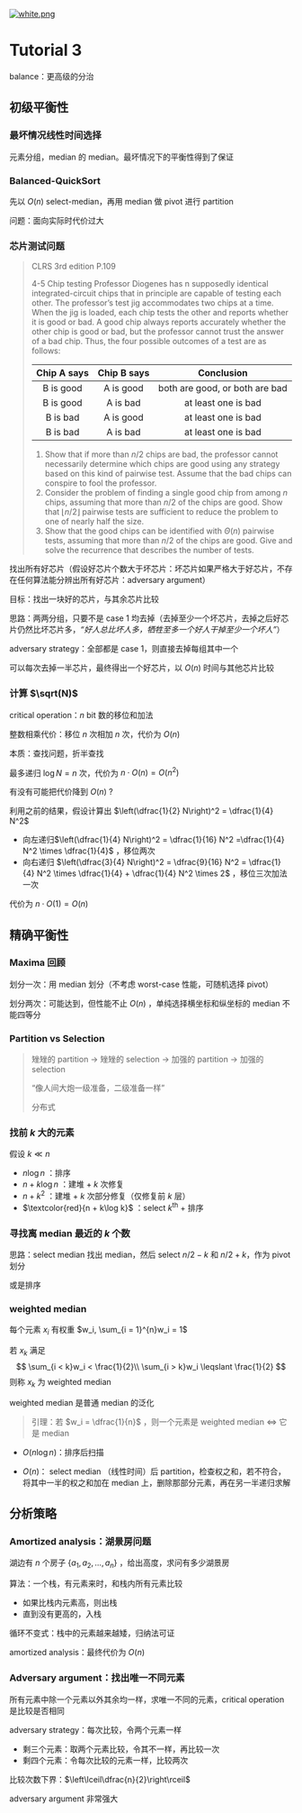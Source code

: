[![white.png](https://i.loli.net/2019/04/11/5cae134487910.png)](https://github.com/i1123581321/NJU-open-resource)

# Tutorial 3

balance：更高级的分治

## 初级平衡性

### 最坏情况线性时间选择

元素分组，median 的 median。最坏情况下的平衡性得到了保证

### Balanced-QuickSort

先以 $O(n)$ select-median，再用 median 做 pivot 进行 partition

问题：面向实际时代价过大

### 芯片测试问题

> CLRS 3rd edition P.109
>
> 4-5 Chip testing
> Professor Diogenes has n supposedly identical integrated-circuit chips that in principle are capable of testing each other. The professor’s test jig accommodates two chips at a time. When the jig is loaded, each chip tests the other and reports whether it is good or bad. A good chip always reports accurately whether the other chip is good or bad, but the professor cannot trust the answer of a bad chip. Thus, the four possible outcomes of a test are as follows:
>
> | Chip A says | Chip B says |           Conclusion           |
> | :---------: | :---------: | :----------------------------: |
> |  B is good  |  A is good  | both are good, or both are bad |
> |  B is good  |  A is bad   |      at least one is bad       |
> |  B is bad   |  A is good  |      at least one is bad       |
> |  B is bad   |  A is bad   |      at least one is bad       |
>
> 1. Show that if more than $n/2$ chips are bad, the professor cannot necessarily determine which chips are good using any strategy based on this kind of pairwise test. Assume that the bad chips can conspire to fool the professor.
> 2. Consider the problem of finding a single good chip from among $n$ chips, assuming that more than $n/2$ of the chips are good. Show that $\lfloor n / 2 \rfloor$ pairwise tests are sufficient to reduce the problem to one of nearly half the size.
> 3. Show that the good chips can be identified with $\Theta(n)$ pairwise tests, assuming that more than $n/2$ of the chips are good. Give and solve the recurrence that describes the number of tests.

找出所有好芯片（假设好芯片个数大于坏芯片：坏芯片如果严格大于好芯片，不存在任何算法能分辨出所有好芯片：adversary argument）

目标：找出一块好的芯片，与其余芯片比较

思路：两两分组，只要不是 case 1 均去掉（去掉至少一个坏芯片，去掉之后好芯片仍然比坏芯片多，*“好人总比坏人多，牺牲至多一个好人干掉至少一个坏人”*）

adversary strategy：全部都是 case 1，则直接去掉每组其中一个

可以每次去掉一半芯片，最终得出一个好芯片，以 $O(n)$ 时间与其他芯片比较

### 计算 $\sqrt(N)$ 

critical operation：$n$ bit 数的移位和加法

整数相乘代价：移位 $n$ 次相加 $n$ 次，代价为 $O(n)$

本质：查找问题，折半查找

最多递归 $\log N = n$ 次，代价为 $n \cdot O(n) = O(n^2)$

有没有可能把代价降到 $O(n)$ ?

利用之前的结果，假设计算出 $\left(\dfrac{1}{2} N\right)^2 = \dfrac{1}{4} N^2$ 

* 向左递归$\left(\dfrac{1}{4} N\right)^2 = \dfrac{1}{16} N^2 =\dfrac{1}{4} N^2 \times \dfrac{1}{4}$ ，移位两次
* 向右递归 $\left(\dfrac{3}{4} N\right)^2 = \dfrac{9}{16} N^2 = \dfrac{1}{4} N^2 \times \dfrac{1}{4} + \dfrac{1}{4} N^2 \times 2$ ，移位三次加法一次

代价为 $n \cdot O(1) = O(n)$

## 精确平衡性

### Maxima 回顾

划分一次：用 median 划分（不考虑 worst-case 性能，可随机选择 pivot）

划分两次：可能达到，但性能不止 $O(n)$ ，单纯选择横坐标和纵坐标的 median 不能四等分

### Partition vs Selection

> 矬矬的 partition -> 矬矬的 selection -> 加强的 partition -> 加强的 selection
>
> “像人间大炮一级准备，二级准备一样”
>
> 分布式

### 找前 $k$ 大的元素

假设 $k \ll n$

* $n\log n$ ：排序
* $n + k\log n$ ：建堆 + $k$ 次修复
* $n + k^2$ ：建堆 + $k$ 次部分修复（仅修复前 $k$ 层）
* $\textcolor{red}{n + k\log k}$ ：select $k^{\mathrm{th}}$ + 排序

### 寻找离 median 最近的 $k$ 个数

思路：select median 找出 median，然后 select $n/2 - k$ 和 $n / 2 + k$，作为 pivot 划分

或是排序

### weighted median

每个元素 $x_i$ 有权重 $w_i, \sum_{i = 1}^{n}w_i = 1$

若 $x_k$ 满足
$$
\sum_{i < k}w_i < \frac{1}{2}\\
\sum_{i > k}w_i \leqslant \frac{1}{2}
$$
则称 $x_k$ 为 weighted median

weighted median 是普通 median 的泛化

> 引理：若 $w_i = \dfrac{1}{n}$ ，则一个元素是 weighted median $\iff$ 它是 median

* $O(n\log n)$：排序后扫描

* $O(n)$： select median （线性时间）后 partition，检查权之和，若不符合，将其中一半的权之和加在 median 上，删除那部分元素，再在另一半递归求解

## 分析策略

### Amortized analysis：湖景房问题

湖边有 $n$ 个房子 $\{a_1, a_2, \dots, a_n\}$ ，给出高度，求问有多少湖景房

算法：一个栈，有元素来时，和栈内所有元素比较

* 如果比栈内元素高，则出栈
* 直到没有更高的，入栈

循环不变式：栈中的元素越来越矮，归纳法可证

amortized analysis：最终代价为 $O(n)$

### Adversary argument：找出唯一不同元素

所有元素中除一个元素以外其余均一样，求唯一不同的元素，critical operation 是比较是否相同

adversary strategy：每次比较，令两个元素一样

* 剩三个元素：取两个元素比较，令其不一样，再比较一次
* 剩四个元素：令每次比较的元素一样，比较两次

比较次数下界：$\left\lceil\dfrac{n}{2}\right\rceil$

adversary argument 非常强大